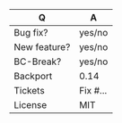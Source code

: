 | Q            | A
|--------------| ---
| Bug fix?     | yes/no
| New feature? | yes/no
| BC-Break?    | yes/no
| Backport     | 0.14 <!-- choose version where this PR should apply as well -->
| Tickets      | Fix #... <!-- prefix each issue number with "Fix #", if any -->
| License      | MIT

<!-- Replace this notice by a short README to help people to understand your PR. -->
